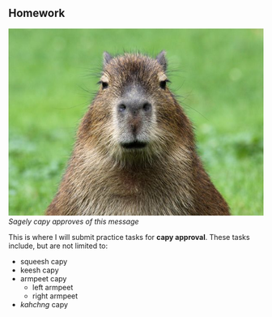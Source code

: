 ## Homework

![capysage](/photos/capy_sage.jpg)
_Sagely capy approves of this message_


This is where I will submit practice tasks for **capy approval**. These tasks include, but are not limited to:
* squeesh capy
* keesh capy
* armpeet capy
  * left armpeet
  * right armpeet 
* _kahchng_ capy


